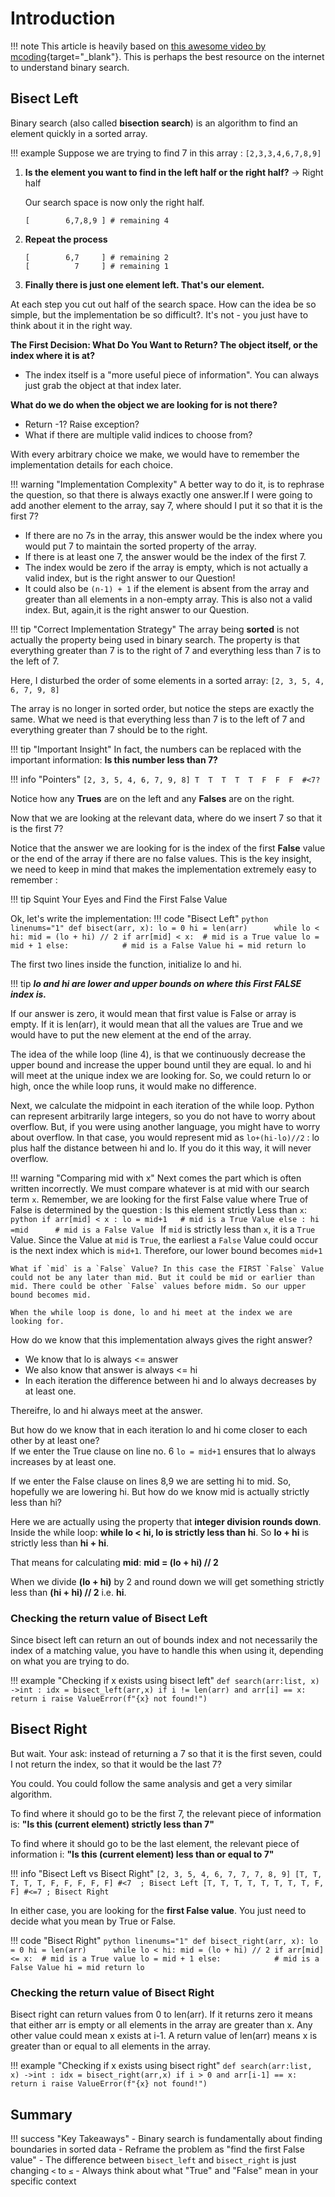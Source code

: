 # Introduction

!!! note 
    This article is heavily based on [this awesome video by mcoding](https://youtu.be/tgVSkMA8joQ?si=dt5o2em5Nv2ghTj2){target="_blank"}. This is perhaps the best resource on the internet to understand binary search.

## Bisect Left

Binary search (also called **bisection search**) is an algorithm to find an element quickly in a sorted array.

!!! example 
    Suppose we are trying to find 7 in this array :
    `[2,3,3,4,6,7,8,9]`

1. **Is the element you want to find in the left half or the right half?** → Right half
    
     Our search space is now only the right half.
     ```
     [        6,7,8,9 ] # remaining 4
     ```
2. **Repeat the process**
     ```
     [        6,7     ] # remaining 2
     [          7     ] # remaining 1
     ```
3. **Finally there is just one element left. That's our element.**
         
At each step you cut out half of the search space. How can the idea be so simple, but the implementation be so difficult?. It's not - you just have to think about it in the right way.

**The First Decision: What Do You Want to Return? The object itself, or the index where it is at?**

- The index itself is a "more useful piece of information". You can always just grab the object at that index later.

**What do we do when the object we are looking for is not there?**

- Return -1? Raise exception? 
- What if there are multiple valid indices to choose from? 

With every arbitrary choice we make, we would have to remember the implementation details for each choice.

!!! warning "Implementation Complexity"
    A better way to do it, is to rephrase the question, so that there is always exactly one answer.If I were going to add another element to the array, say 7, where should I put it so that it is the first 7?
 
* If there are no 7s in the array, this answer would be the index where you would put 7 to maintain the sorted property of the array. 
* If there is at least one 7, the answer would be the index of the first 7.
* The index would be zero if the array is empty, which is not actually a valid index, but is the right answer to our Question!
* It could also be `(n-1) + 1` if the element is absent from the array and greater than all elements in a non-empty array. This is also not a valid index. But, again,it is the right answer to our Question.

!!! tip "Correct Implementation Strategy"
    The array being **sorted** is not actually the property being used in binary search. The property is that everything greater than 7 is to the right of 7 and everything less than 7 is to the left of 7.

Here, I disturbed the order of some elements in a sorted array:
`[2, 3, 5, 4, 6, 7, 9, 8]`

The array is no longer in sorted order, but notice the steps are exactly the same. What we need is that everything less than 7 is to the left of 7 and everything greater than 7 should be to the right. 

!!! tip "Important Insight"
    In fact, the numbers can be replaced with the important information: **Is this number less than 7?**
    
!!! info "Pointers"
    ```
    [2, 3, 5, 4, 6, 7, 9, 8]
     T  T  T  T  T  F  F  F  #<7?
    ```

Notice how any **Trues** are on the left and any **Falses** are on the right.

Now that we are looking at the relevant data, where do we insert 7 so that it is the first 7?

Notice that the answer we are looking for is the index of the first **False** value or the end of the array if there are no false values. This is the key insight, we need to keep in mind that makes the implementation extremely easy to remember :

!!! tip
    Squint Your Eyes and Find the First False Value


Ok, let's write the implementation:
!!! code "Bisect Left"
    ```python linenums="1"
    def bisect(arr, x):
        lo = 0
        hi = len(arr)     
        while lo < hi:
            mid = (lo + hi) // 2
            if arr[mid] < x:  # mid is a True value
                lo = mid + 1
            else:            # mid is a False Value
                hi = mid
        return lo
    ```

The first two lines inside the function, initialize lo and hi.

!!! tip 
    ***lo and hi are lower and upper bounds on where this First FALSE index is.*** 

If our answer is zero, it would mean that first value is False or array is empty. If it is len(arr), it would mean that all the values are True and we would have to put the new element at the end of the array.

The idea of the while loop (line 4), is that we continuously decrease the upper bound and increase the upper bound until they are equal. lo and hi will meet at the unique index we are looking for. So, we could return lo or high, once the while loop runs, it would make no difference.


Next, we calculate the midpoint in each iteration of the while loop. Python can represent arbitrarily large integers, so you do not have to worry about overflow. But, if you were using another language, you might have to worry about overflow. In that case, you would represent mid as `lo+(hi-lo)//2` : lo plus half the distance between hi and lo. If you do it this way, it will never overflow.

!!! warning "Comparing mid with x"
    Next comes the part which is often written incorrectly. We must compare whatever is at mid with our search term `x`. Remember, we are looking for the first False value where True of False is determined by the question : Is this element strictly Less than `x`: 
    ```python
    if arr[mid] < x :
        lo = mid+1   # mid is a True Value
    else :
        hi =mid      # mid is a False Value
    ```
    If `mid` is strictly less than `x`, it is a `True` Value. Since the Value at `mid` is `True`, the earliest a `False` Value could occur is the next index which is `mid+1`. Therefore, our lower bound becomes `mid+1`

    What if `mid` is a `False` Value? In this case the FIRST `False` Value could not be any later than mid. But it could be mid or earlier than mid. There could be other `False` values before midm. So our upper bound becomes mid.

    When the while loop is done, lo and hi meet at the index we are looking for.



How do we know that this implementation always gives the right answer?
 - We know that lo is always <=  answer
 - We also know that answer is always <= hi
 - In each iteration the difference between hi and lo always decreases by at least one.
 
 Thereifre, lo and hi always meet at the answer.

But how do we know that in each iteration lo and hi come closer to each other by at least one?  
If we enter the True clause on line no. 6 `lo = mid+1` ensures that lo always increases by at least one.

If we enter the False clause on lines 8,9 we are setting hi to mid. So, hopefully we are lowering hi. But how do we know mid is actually strictly less than hi?

Here we are actually using the property that **integer division rounds down**. Inside the while loop: **while lo < hi, lo is strictly less than hi**.
So **lo + hi** is strictly less than **hi + hi**.

That means for calculating **mid**:
**mid = (lo + hi) // 2**

When we divide **(lo + hi)** by 2 and round down we will get something strictly less than **(hi + hi) // 2** i.e. **hi**.

### Checking the return value of Bisect Left

Since bisect left can return an out of bounds index and not necessarily the index of a matching value, you have to handle this when using it, depending on what you are trying to do.  

!!! example "Checking if x exists using bisect left"
    ```
    def search(arr:list, x) ->int :
        idx = bisect_left(arr,x)
        if i != len(arr) and arr[i] == x:
            return i
        raise ValueError(f"{x} not found!")
    ```

## Bisect Right

But wait. Your ask: instead of returning a 7 so that it is the first seven, could I not return the index, so that it would be the last 7?

You could. You could follow the same analysis and get a very similar algorithm.

To find where it should go to be the first 7, the relevant piece of information is: **"Is this (current element) strictly less than 7"**

To find where it should go to be the last element, the relevant piece of information i: **"Is this (current element) less than or equal to  7"**

!!! info "Bisect Left vs Bisect Right"
    ```
    [2, 3, 5, 4, 6, 7, 7, 7, 8, 9]
    [T, T, T, T, T, F, F, F, F, F] #<7  ; Bisect Left
    [T, T, T, T, T, T, T, T, F, F] #<=7 ; Bisect Right
    ```

In either case, you are looking for the **first False value**. You just need to decide what you mean by True or False.

!!! code "Bisect Right"
    ```python linenums="1"
    def bisect_right(arr, x):
        lo = 0
        hi = len(arr)     
        while lo < hi:
            mid = (lo + hi) // 2
            if arr[mid] <= x:  # mid is a True value
                lo = mid + 1
            else:            # mid is a False Value
                hi = mid
        return lo
    ```

### Checking the return value of Bisect Right
Bisect right can return values from 0 to len(arr). If it returns zero it means that either arr is empty or all elements in the array are greater than x. Any other value could mean x exists at i-1. A return value of len(arr) means x is greater than or equal to all elements in the array.

!!! example "Checking if x exists using bisect right"
    ```
    def search(arr:list, x) ->int :
        idx = bisect_right(arr,x)
        if i > 0 and arr[i-1] == x:
            return i
        raise ValueError(f"{x} not found!")
    ```


## Summary

!!! success "Key Takeaways"
    - Binary search is fundamentally about finding boundaries in sorted data
    - Reframe the problem as "find the first False value" 
    - The difference between `bisect_left` and `bisect_right` is just changing `<` to `≤`
    - Always think about what "True" and "False" mean in your specific context